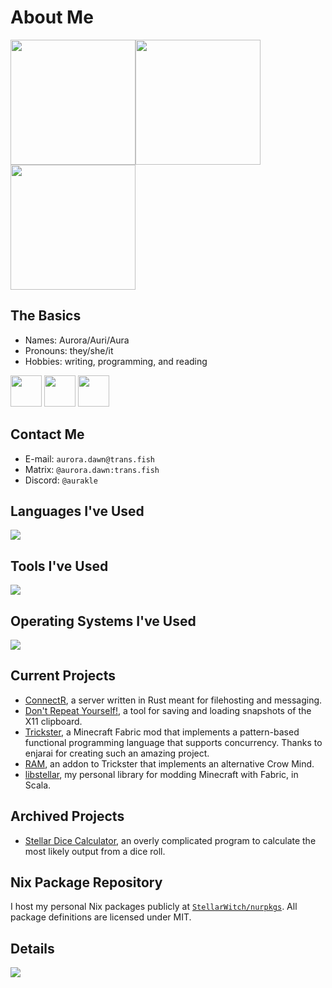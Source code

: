 # About Me

<a href="https://github.com/anuraghazra/github-readme-stats"><img height=200 align="center" src="https://github-readme-stats.vercel.app/api?username=aurakle&theme=transparent&hide_border=true&include_all_commits=true&count_private=true&show=reviews,prs_merged&card_width=500"/></a><a href="https://github.com/anuraghazra/github-readme-stats"><img height=200 align="center" src="https://github-readme-stats.vercel.app/api/top-langs/?username=aurakle&theme=transparent&hide_border=true&include_all_commits=true&layout=compact&langs_count=8&card_width=400"/></a>
<a href="https://git.io/streak-stats"><img height=200 align="center" src="https://github-readme-streak-stats.herokuapp.com?user=aurakle&theme=transparent&hide_border=true&short_numbers=true&mode=weekly&card_width=900"/></a>

## The Basics

- Names: Aurora/Auri/Aura
- Pronouns: they/she/it
- Hobbies: writing, programming, and reading

<a href="https://pride-gen.rash.codes"><img src="https://raw.githubusercontent.com/aurakle/aurakle/main/enby.svg" width="50" height="50"/></a>
<a href="https://pride-gen.rash.codes"><img src="https://raw.githubusercontent.com/aurakle/aurakle/main/trans.svg" width="50" height="50"/></a>
<a href="https://pride-gen.rash.codes"><img src="https://raw.githubusercontent.com/aurakle/aurakle/main/bi.svg" width="50" height="50"/></a>

## Contact Me
- E-mail: `aurora.dawn@trans.fish`
- Matrix: `@aurora.dawn:trans.fish`
- Discord: `@aurakle`

## Languages I've Used

[![](https://skillicons.dev/icons?i=rust,cs,scala,nix,java,bash,md,py,mysql,html,css)](https://skillicons.dev)

## Tools I've Used

[![](https://skillicons.dev/icons?i=git,neovim,visualstudio,vscode,rider,idea,clion,pycharm,octave,blender)](https://skillicons.dev)

## Operating Systems I've Used

[![](https://skillicons.dev/icons?i=nix,arch,windows)](https://skillicons.dev)

## Current Projects

- [ConnectR](https://github.com/aurakle/connectr), a server written in Rust meant for filehosting and messaging.
- [Don't Repeat Yourself!](https://github.com/aurakle/dont-repeat-yourself), a tool for saving and loading snapshots of the X11 clipboard. 
- [Trickster](https://github.com/enjarai/trickster), a Minecraft Fabric mod that implements a pattern-based functional programming language that supports concurrency. Thanks to enjarai for creating such an amazing project.
- [RAM](https://github.com/aurakle/ram), an addon to Trickster that implements an alternative Crow Mind. 
- [libstellar](https://github.com/aurakle/libstellar), my personal library for modding Minecraft with Fabric, in Scala. 

## Archived Projects

- [Stellar Dice Calculator](https://github.com/aurakle/DiceCalculator), an overly complicated program to calculate the most likely output from a dice roll. 

## Nix Package Repository

I host my personal Nix packages publicly at [`StellarWitch/nurpkgs`](https://github.com/aurakle/nurpkgs). All package definitions are licensed under MIT. 

## Details

[![](https://raw.githubusercontent.com/aurakle/aurakle/main/github-metrics.svg)](https://github.com/lowlighter/metrics)
